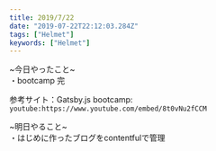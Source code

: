 ```yaml
---
title: 2019/7/22
date: "2019-07-22T22:12:03.284Z"
tags: ["Helmet"]
keywords: ["Helmet"]
---
```

~今日やったこと~\
・bootcamp 完


参考サイト：Gatsby.js bootcamp: `youtube:https://www.youtube.com/embed/8t0vNu2fCCM`

~明日やること~\
・はじめに作ったブログをcontentfulで管理
